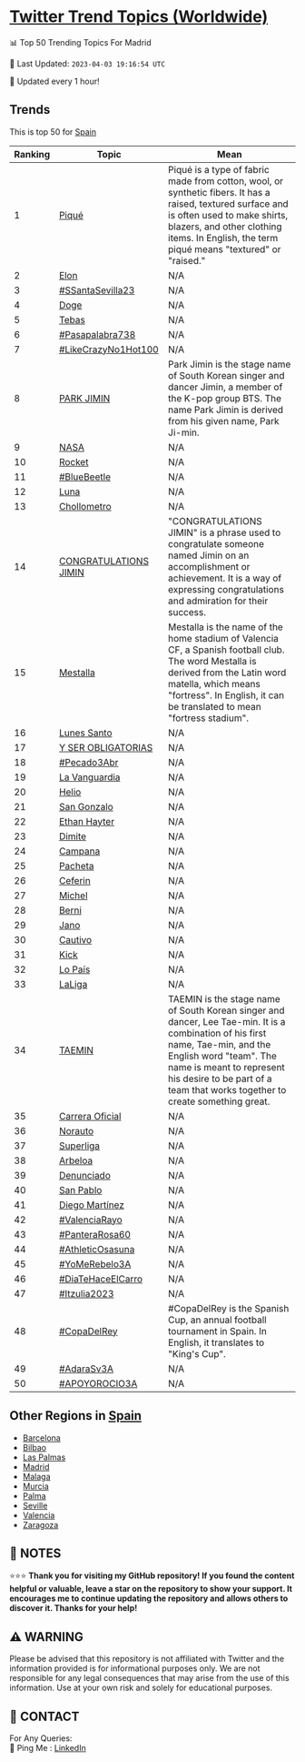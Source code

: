 [Twitter Trend Topics (Worldwide)](https://github.com/ErcinDedeoglu/Twitter-Trend-Topics)
==========


📊 Top 50 Trending Topics For Madrid

📆 Last Updated: `2023-04-03 19:16:54 UTC`

🔧 Updated every 1 hour!


## Trends

This is top 50 for [Spain](</Spain>)

| Ranking | Topic | Mean |
| ------- | ------------ | ------------ |
| 1 | [Piqué](http://twitter.com/search?q=Piqu%c3%a9) | Piqué is a type of fabric made from cotton, wool, or synthetic fibers. It has a raised, textured surface and is often used to make shirts, blazers, and other clothing items. In English, the term piqué means "textured" or "raised." |
| 2 | [Elon](http://twitter.com/search?q=Elon) | N/A |
| 3 | [#SSantaSevilla23](http://twitter.com/search?q=%23SSantaSevilla23) | N/A |
| 4 | [Doge](http://twitter.com/search?q=Doge) | N/A |
| 5 | [Tebas](http://twitter.com/search?q=Tebas) | N/A |
| 6 | [#Pasapalabra738](http://twitter.com/search?q=%23Pasapalabra738) | N/A |
| 7 | [#LikeCrazyNo1Hot100](http://twitter.com/search?q=%23LikeCrazyNo1Hot100) | N/A |
| 8 | [PARK JIMIN](http://twitter.com/search?q=PARK+JIMIN) | Park Jimin is the stage name of South Korean singer and dancer Jimin, a member of the K-pop group BTS. The name Park Jimin is derived from his given name, Park Ji-min. |
| 9 | [NASA](http://twitter.com/search?q=NASA) | N/A |
| 10 | [Rocket](http://twitter.com/search?q=Rocket) | N/A |
| 11 | [#BlueBeetle](http://twitter.com/search?q=%23BlueBeetle) | N/A |
| 12 | [Luna](http://twitter.com/search?q=Luna) | N/A |
| 13 | [Chollometro](http://twitter.com/search?q=Chollometro) | N/A |
| 14 | [CONGRATULATIONS JIMIN](http://twitter.com/search?q=CONGRATULATIONS+JIMIN) | "CONGRATULATIONS JIMIN" is a phrase used to congratulate someone named Jimin on an accomplishment or achievement. It is a way of expressing congratulations and admiration for their success. |
| 15 | [Mestalla](http://twitter.com/search?q=Mestalla) | Mestalla is the name of the home stadium of Valencia CF, a Spanish football club. The word Mestalla is derived from the Latin word matella, which means "fortress". In English, it can be translated to mean "fortress stadium". |
| 16 | [Lunes Santo](http://twitter.com/search?q=Lunes+Santo) | N/A |
| 17 | [Y SER OBLIGATORIAS](http://twitter.com/search?q=Y+SER+OBLIGATORIAS) | N/A |
| 18 | [#Pecado3Abr](http://twitter.com/search?q=%23Pecado3Abr) | N/A |
| 19 | [La Vanguardia](http://twitter.com/search?q=La+Vanguardia) | N/A |
| 20 | [Helio](http://twitter.com/search?q=Helio) | N/A |
| 21 | [San Gonzalo](http://twitter.com/search?q=San+Gonzalo) | N/A |
| 22 | [Ethan Hayter](http://twitter.com/search?q=Ethan+Hayter) | N/A |
| 23 | [Dimite](http://twitter.com/search?q=Dimite) | N/A |
| 24 | [Campana](http://twitter.com/search?q=Campana) | N/A |
| 25 | [Pacheta](http://twitter.com/search?q=Pacheta) | N/A |
| 26 | [Ceferin](http://twitter.com/search?q=Ceferin) | N/A |
| 27 | [Michel](http://twitter.com/search?q=Michel) | N/A |
| 28 | [Berni](http://twitter.com/search?q=Berni) | N/A |
| 29 | [Jano](http://twitter.com/search?q=Jano) | N/A |
| 30 | [Cautivo](http://twitter.com/search?q=Cautivo) | N/A |
| 31 | [Kick](http://twitter.com/search?q=Kick) | N/A |
| 32 | [Lo País](http://twitter.com/search?q=Lo+Pa%c3%ads) | N/A |
| 33 | [LaLiga](http://twitter.com/search?q=LaLiga) | N/A |
| 34 | [TAEMIN](http://twitter.com/search?q=TAEMIN) | TAEMIN is the stage name of South Korean singer and dancer, Lee Tae-min. It is a combination of his first name, Tae-min, and the English word "team". The name is meant to represent his desire to be part of a team that works together to create something great. |
| 35 | [Carrera Oficial](http://twitter.com/search?q=Carrera+Oficial) | N/A |
| 36 | [Norauto](http://twitter.com/search?q=Norauto) | N/A |
| 37 | [Superliga](http://twitter.com/search?q=Superliga) | N/A |
| 38 | [Arbeloa](http://twitter.com/search?q=Arbeloa) | N/A |
| 39 | [Denunciado](http://twitter.com/search?q=Denunciado) | N/A |
| 40 | [San Pablo](http://twitter.com/search?q=San+Pablo) | N/A |
| 41 | [Diego Martínez](http://twitter.com/search?q=Diego+Mart%c3%adnez) | N/A |
| 42 | [#ValenciaRayo](http://twitter.com/search?q=%23ValenciaRayo) | N/A |
| 43 | [#PanteraRosa60](http://twitter.com/search?q=%23PanteraRosa60) | N/A |
| 44 | [#AthleticOsasuna](http://twitter.com/search?q=%23AthleticOsasuna) | N/A |
| 45 | [#YoMeRebelo3A](http://twitter.com/search?q=%23YoMeRebelo3A) | N/A |
| 46 | [#DiaTeHaceElCarro](http://twitter.com/search?q=%23DiaTeHaceElCarro) | N/A |
| 47 | [#Itzulia2023](http://twitter.com/search?q=%23Itzulia2023) | N/A |
| 48 | [#CopaDelRey](http://twitter.com/search?q=%23CopaDelRey) | #CopaDelRey is the Spanish Cup, an annual football tournament in Spain. In English, it translates to "King's Cup". |
| 49 | [#AdaraSv3A](http://twitter.com/search?q=%23AdaraSv3A) | N/A |
| 50 | [#APOYOROCIO3A](http://twitter.com/search?q=%23APOYOROCIO3A) | N/A |



## Other Regions in [Spain](</Spain>)

* [Barcelona](</Spain/Barcelona.md>)
* [Bilbao](</Spain/Bilbao.md>)
* [Las Palmas](</Spain/Las Palmas.md>)
* [Madrid](</Spain/Madrid.md>)
* [Malaga](</Spain/Malaga.md>)
* [Murcia](</Spain/Murcia.md>)
* [Palma](</Spain/Palma.md>)
* [Seville](</Spain/Seville.md>)
* [Valencia](</Spain/Valencia.md>)
* [Zaragoza](</Spain/Zaragoza.md>)



## 📝 NOTES

⭐⭐⭐ **Thank you for visiting my GitHub repository! If you found the content helpful or valuable, leave a star on the repository to show your support. It encourages me to continue updating the repository and allows others to discover it. Thanks for your help!**


## ⚠️ WARNING

Please be advised that this repository is not affiliated with Twitter and the information provided is for informational purposes only. We are not responsible for any legal consequences that may arise from the use of this information. Use at your own risk and solely for educational purposes.


## 📨 CONTACT

 For Any Queries:  
            🏓 Ping Me : [LinkedIn](https://www.linkedin.com/in/ercindedeoglu/)
